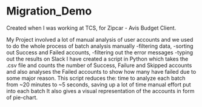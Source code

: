 # Migration_Demo

Created when I was working at TCS, for Zipcar - Avis Budget Client. 

My Project involved a lot of manual analysis of user accounts and we used to do the whole process of batch analysis manually 
-filtering data, 
-sorting out Success and Failed accounts, 
-filtering out the error messages 
-typing out the results on Slack
I have created a script in Python which takes the .csv file and counts the number of Success, Failure and Skipped accounts and also analyses the Failed accounts to show how many have failed due to some major reason. 
This script reduces the:
time to analyze each batch from ~20 minutes to ~5 seconds, saving up a lot of time
manual effort put into each batch 
It also gives a visual representation of the accounts in form of pie-chart. 
